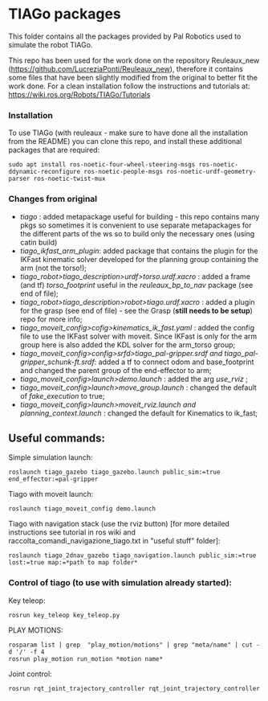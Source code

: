 # **TIAGo packages**

This folder contains all the packages provided by Pal Robotics used to simulate the robot TIAGo. 

This repo has been used for the work done on the repository Reuleaux_new (https://github.com/LucreziaPonti/Reuleaux_new), therefore it contains some files that have been slightly modified from the original to better fit the work done. 
For a clean installation follow the instructions and tutorials at: https://wiki.ros.org/Robots/TIAGo/Tutorials  

### Installation
To use TIAGo (with reuleaux - make sure to have done all the installation from the README) you can clone this repo, and install these additional packages that are required:
```
sudo apt install ros-noetic-four-wheel-steering-msgs ros-noetic-ddynamic-reconfigure ros-noetic-people-msgs ros-noetic-urdf-geometry-parser ros-noetic-twist-mux
```


### Changes from original 
- *tiago* : added metapackage useful for building - this repo contains many pkgs so sometimes it is convenient to use separate metapackages for the different parts of the ws so to build only the necessary ones (using catin build)
- *tiago_ikfast_arm_plugin*: added package that contains the plugin for the IKFast kinematic solver developed for the planning group containing the arm (not the torso!);
- *tiago_robot>tiago_description>urdf>torso.urdf.xacro* : added a frame (and tf) *torso_footprint* useful in the *reuleaux_bp_to_nav* package (see end of file);
- *tiago_robot>tiago_description>robot>tiago.urdf.xacro* : added a plugin for the grasp (see end of file) - see the Grasp (**still needs to be setup**) repo for more info;
- *tiago_moveit_config>cofig>kinematics_ik_fast.yaml* : added the config file to use the IKFast solver with moveit. Since IKFast is only for the arm group here is also added the KDL solver for the arm_torso group;
- *tiago_moveit_config>config>srfd>tiago_pal-gripper.srdf and tiago_pal-gripper_schunk-ft.srdf*: added a tf to connect odom and base_footprint and changed the parent group of the end-effector to arm;
- *tiago_moveit_config>launch>demo.launch* : added the arg *use_rviz* ;
- *tiago_moveit_config>launch>move_group.launch* : changed the default of *fake_execution* to true;
- *tiago_moveit_config>launch>moveit_rviz.launch and planning_context.launch* : changed the default for Kinematics to ik_fast;


## Useful commands: 
Simple simulation launch:
```
roslaunch tiago_gazebo tiago_gazebo.launch public_sim:=true end_effector:=pal-gripper
```
Tiago with moveit launch:
```
roslaunch tiago_moveit_config demo.launch
```
Tiago with navigation stack (use the rviz button) [for more detailed instructions see tutorial in ros wiki and raccolta_comandi_navigazione_tiago.txt in "useful stuff" folder]: 
```
roslaunch tiago_2dnav_gazebo tiago_navigation.launch public_sim:=true lost:=true map:=*path to map folder*
```

### Control of tiago (to use with simulation already started):
Key teleop: 
```
rosrun key_teleop key_teleop.py
```

PLAY MOTIONS:
```
rosparam list | grep  "play_motion/motions" | grep "meta/name" | cut -d '/' -f 4
rosrun play_motion run_motion *motion name*
```
Joint control: 
```
rosrun rqt_joint_trajectory_controller rqt_joint_trajectory_controller
```
